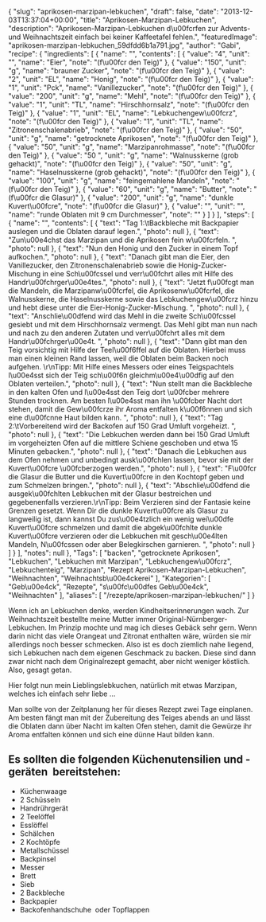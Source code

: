 {
    "slug": "aprikosen-marzipan-lebkuchen",
    "draft": false,
    "date": "2013-12-03T13:37:04+00:00",
    "title": "Aprikosen-Marzipan-Lebkuchen",
    "description": "Aprikosen-Marzipan-Lebkuchen d\u00fcrfen zur Advents- und Weihnachtszeit einfach bei keiner Kaffeetafel fehlen.",
    "featuredImage": "aprikosen-marzipan-lebkuchen_59dfdd6b1a791.jpg",
    "author": "Gabi",
    "recipe": {
        "ingredients": [
            {
                "name": "",
                "contents": [
                    {
                        "value": "4",
                        "unit": "",
                        "name": "Eier",
                        "note": "(f\u00fcr den Teig)"
                    },
                    {
                        "value": "150",
                        "unit": "g",
                        "name": "brauner Zucker",
                        "note": "(f\u00fcr den Teig)"
                    },
                    {
                        "value": "2",
                        "unit": "EL",
                        "name": "Honig",
                        "note": "(f\u00fcr den Teig)"
                    },
                    {
                        "value": "1",
                        "unit": "Pck",
                        "name": "Vanillezucker",
                        "note": "(f\u00fcr den Teig)"
                    },
                    {
                        "value": "200",
                        "unit": "g",
                        "name": "Mehl",
                        "note": "(f\u00fcr den Teig)"
                    },
                    {
                        "value": "1",
                        "unit": "TL",
                        "name": "Hirschhornsalz",
                        "note": "(f\u00fcr den Teig)"
                    },
                    {
                        "value": "1",
                        "unit": "EL",
                        "name": "Lebkuchengew\u00fcrz",
                        "note": "(f\u00fcr den Teig)"
                    },
                    {
                        "value": "1",
                        "unit": "TL",
                        "name": "Zitronenschalenabrieb",
                        "note": "(f\u00fcr den Teig)"
                    },
                    {
                        "value": "50",
                        "unit": "g",
                        "name": "getrocknete Aprikosen",
                        "note": "(f\u00fcr den Teig)"
                    },
                    {
                        "value": "50",
                        "unit": "g",
                        "name": "Marzipanrohmasse",
                        "note": "(f\u00fcr den Teig)"
                    },
                    {
                        "value": "50 ",
                        "unit": "g",
                        "name": "Walnusskerne (grob gehackt)",
                        "note": "(f\u00fcr den Teig)"
                    },
                    {
                        "value": "50",
                        "unit": "g",
                        "name": "Haselnusskerne (grob gehackt)",
                        "note": "(f\u00fcr den Teig)"
                    },
                    {
                        "value": "100",
                        "unit": "g",
                        "name": "feingemahlene Mandeln",
                        "note": "(f\u00fcr den Teig)"
                    },
                    {
                        "value": "60",
                        "unit": "g",
                        "name": "Butter",
                        "note": "(f\u00fcr die Glasur)"
                    },
                    {
                        "value": "200",
                        "unit": "g",
                        "name": "dunkle Kuvert\u00fcre",
                        "note": "(f\u00fcr die Glasur)"
                    },
                    {
                        "value": "",
                        "unit": "",
                        "name": "runde Oblaten mit 9 cm Durchmesser",
                        "note": ""
                    }
                ]
            }
        ],
        "steps": [
            {
                "name": "",
                "contents": [
                    {
                        "text": "Tag 1:\tBackbleche mit Backpapier auslegen und die Oblaten darauf legen.",
                        "photo": null
                    },
                    {
                        "text": "Zun\u00e4chst das Marzipan und die Aprikosen fein w\u00fcrfeln. ",
                        "photo": null
                    },
                    {
                        "text": "Nun den Honig und den Zucker in einem Topf aufkochen.",
                        "photo": null
                    },
                    {
                        "text": "Danach gibt man die Eier, den Vanillezucker, den Zitronenschalenabrieb sowie die Honig-Zucker-Mischung in eine Sch\u00fcssel und verr\u00fchrt alles mit Hilfe des Handr\u00fchrger\u00e4tes.",
                        "photo": null
                    },
                    {
                        "text": "Jetzt f\u00fcgt man die Mandeln, die Marzipanw\u00fcrfel, die Aprikosenw\u00fcrfel, die Walnusskerne, die Haselnusskerne sowie das Lebkuchengew\u00fcrz hinzu und hebt diese unter die Eier-Honig-Zucker-Mischung. ",
                        "photo": null
                    },
                    {
                        "text": "Anschlie\u00dfend wird das Mehl in die zweite Sch\u00fcssel gesiebt und mit dem Hirschhornsalz vermengt. Das Mehl gibt man nun nach und nach zu den anderen Zutaten und verr\u00fchrt alles mit dem Handr\u00fchrger\u00e4t.  ",
                        "photo": null
                    },
                    {
                        "text": "Dann gibt man den Teig vorsichtig mit Hilfe der Teel\u00f6ffel auf die Oblaten.  Hierbei muss man einen kleinen Rand lassen, weil die Oblaten beim Backen noch aufgehen. \r\nTipp: Mit Hilfe eines Messers oder eines Teigspachtels l\u00e4sst sich der Teig sch\u00f6n gleichm\u00e4\u00dfig auf den Oblaten verteilen.",
                        "photo": null
                    },
                    {
                        "text": "Nun stellt man die Backbleche in den kalten Ofen und l\u00e4sst den Teig dort \u00fcber mehrere Stunden trocknen. Am besten l\u00e4sst man ihn \u00fcber Nacht dort stehen, damit die Gew\u00fcrze ihr Aroma entfalten k\u00f6nnen und sich eine d\u00fcnne Haut bilden kann. ",
                        "photo": null
                    },
                    {
                        "text": "Tag 2:\tVorbereitend wird der Backofen auf 150 Grad Umluft vorgeheizt. ",
                        "photo": null
                    },
                    {
                        "text": "Die Lebkuchen werden dann bei 150 Grad Umluft im vorgeheizten Ofen auf die mittlere Schiene geschoben und etwa 15 Minuten gebacken.",
                        "photo": null
                    },
                    {
                        "text": "Danach die Lebkuchen aus dem Ofen nehmen und  unbedingt ausk\u00fchlen lassen, bevor sie mit der Kuvert\u00fcre \u00fcberzogen werden.",
                        "photo": null
                    },
                    {
                        "text": "F\u00fcr die Glasur die Butter und die Kuvert\u00fcre in den Kochtopf geben und zum Schmelzen bringen.",
                        "photo": null
                    },
                    {
                        "text": "Abschlie\u00dfend die ausgek\u00fchlten Lebkuchen mit der Glasur bestreichen und gegebenenfalls verzieren.\r\nTipp: Beim Verzieren sind der Fantasie keine Grenzen gesetzt. Wenn Dir die dunkle Kuvert\u00fcre als Glasur zu langweilig ist, dann kannst Du zus\u00e4tzlich ein wenig wei\u00dfe Kuvert\u00fcre schmelzen und damit die abgek\u00fchlte dunkle Kuvert\u00fcre verzieren oder die Lebkuchen mit gesch\u00e4lten Mandeln, N\u00fcssen oder aber Belegkirschen garnieren. ",
                        "photo": null
                    }
                ]
            }
        ],
        "notes": null
    },
    "Tags": [
        "backen",
        "getrocknete Aprikosen",
        "Lebkuchen",
        "Lebkuchen mit Marzipan",
        "Lebkuchengew\u00fcrz",
        "Lebkuchenteig",
        "Marzipan",
        "Rezept Aprikosen-Marzipan-Lebkuchen",
        "Weihnachten",
        "Weihnachtsb\u00e4ckerei"
    ],
    "Kategorien": [
        "Geb\u00e4ck",
        "Rezepte",
        "s\u00fc\u00dfes Geb\u00e4ck",
        "Weihnachten"
    ],
    "aliases": [
        "\/rezepte\/aprikosen-marzipan-lebkuchen\/"
    ]
}

Wenn ich an Lebkuchen denke, werden Kindheitserinnerungen wach. Zur Weihnachtszeit bestellte meine Mutter immer Original-Nürnberger-Lebkuchen. Im Prinzip mochte und mag ich dieses Gebäck sehr gern. Wenn darin nicht das viele Orangeat und Zitronat enthalten wäre, würden sie mir allerdings noch besser schmecken. Also ist es doch ziemlich nahe liegend, sich Lebkuchen nach dem eigenen Geschmack zu backen. Diese sind dann zwar nicht nach dem Originalrezept gemacht, aber nicht weniger köstlich. Also, gesagt getan.

Hier folgt nun mein Lieblingslebkuchen, natürlich mit etwas Marzipan, welches ich einfach sehr liebe &#8230;

Man sollte von der Zeitplanung her für dieses Rezept zwei Tage einplanen. Am besten fängt man mit der Zubereitung des Teiges abends an und lässt die Oblaten dann über Nacht im kalten Ofen stehen, damit die Gewürze ihr Aroma entfalten können und sich eine dünne Haut bilden kann.

## Es sollten die folgenden Küchenutensilien und -geräten  bereitstehen:

 * Küchenwaage
 * 2 Schüsseln
 * Handrührgerät
 * 2 Teelöffel
 * Esslöffel
 * Schälchen
 * 2 Kochtöpfe
 * Metallschüssel
 * Backpinsel
 * Messer
 * Brett
 * Sieb
 * 2 Backbleche
 * Backpapier
 * Backofenhandschuhe  oder Topflappen